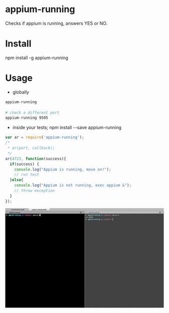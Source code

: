 appium-running
==============

Checks if appium is running, answers YES or NO.

Install
=======
npm install -g appium-running

Usage
=====

* globally
```bash 
appium-running

# check a different port
appium-running 9505  
```

* inside your tests; npm install --save appium-running

```javascript
var ar = require('appium-running');
/*
 * ar(port, callback);
 */
ar(4723, function(success){
  if(success) {
    console.log("Appium is running, move on!");
    // run test
  }else{
    console.log("Appium is not running, exec appium &");
    // throw exception
  }
});
```

<img src="https://raw.githubusercontent.com/Urucas/appium-running/master/appium-running.gif" />
